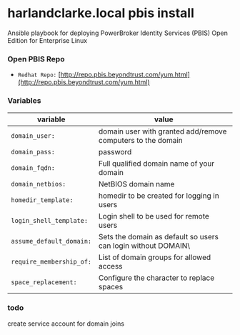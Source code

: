 # harlandclarke.local pbis install

Ansible playbook for deploying PowerBroker Identity Services (PBIS) Open Edition for Enterprise Linux

### Open PBIS Repo
* `Redhat Repo:` [http://repo.pbis.beyondtrust.com/yum.html](http://repo.pbis.beyondtrust.com/yum.html)

### Variables

| variable | value|
|----------|------|
| `domain_user:` | domain user with granted add/remove computers to the domain  | 
| `domain_pass:` | password |
| `domain_fqdn:` | Full qualified domain name of your domain |
| `domain_netbios:` | NetBIOS domain name |
| `homedir_template:` | homedir to be created for logging in users |
| `login_shell_template:` | Login shell to be used for remote users |
| `assume_default_domain:` | Sets the domain as default so users can login without DOMAIN\\ |
| `require_membership_of:` | List of domain groups for allowed access |
| `space_replacement:` | Configure the character to replace spaces |

### todo
create service account for domain joins
